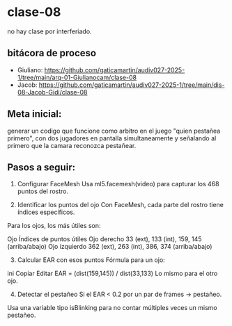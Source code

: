 # clase-08

no hay clase por interferiado.

## bitácora de proceso

- Giuliano: https://github.com/gaticamartin/audiv027-2025-1/tree/main/arq-01-Giulianocam/clase-08
- Jacob: https://github.com/gaticamartin/audiv027-2025-1/tree/main/dis-08-Jacob-Gidi/clase-08

## Meta inicial:
 
 generar un codigo que funcione como arbitro en el juego "quien pestañea primero", con dos jugadores en pantalla simultaneamente y señalando al primero que la camara reconozca pestañear.
 
 
 ## Pasos a seguir:
 
 1. Configurar FaceMesh
 Usa ml5.facemesh(video) para capturar los 468 puntos del rostro.
 
 2. Identificar los puntos del ojo
 Con FaceMesh, cada parte del rostro tiene índices específicos.
 
 Para los ojos, los más útiles son:
 
 
 Ojo	Índices de puntos útiles
 Ojo derecho	33 (ext), 133 (int), 159, 145 (arriba/abajo)
 Ojo izquierdo	362 (ext), 263 (int), 386, 374 (arriba/abajo)
 
 3. Calcular EAR con esos puntos
 Fórmula para un ojo:
 
 ini
 Copiar
 Editar
 EAR = (dist(159,145)) / dist(33,133)
 Lo mismo para el otro ojo.
 
 4. Detectar el pestañeo
 Si el EAR < 0.2 por un par de frames → pestañeo.
 
 Usa una variable tipo isBlinking para no contar múltiples veces un mismo pestañeo.
